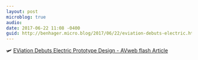 ```yaml
---
layout: post
microblog: true
audio: 
date: 2017-06-22 11:08 -0400
guid: http://benhager.micro.blog/2017/06/22/eviation-debuts-electric.html
---
```

🛩 [EViation Debuts Electric Prototype Design - AVweb flash Article](https://www.avweb.com/avwebflash/news/EViation-Debuts-Electric-Prototype-Design-229176-1.html)
